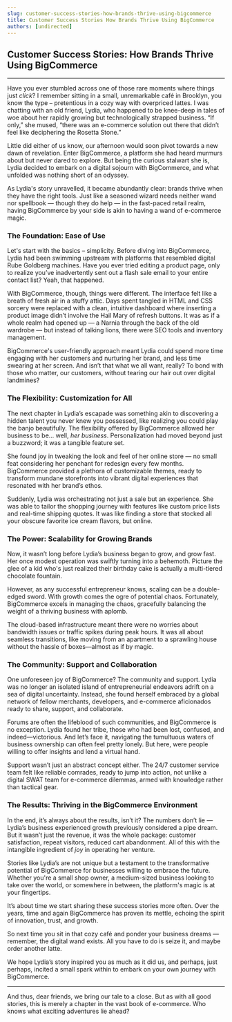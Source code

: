 ```yaml
---
slug: customer-success-stories-how-brands-thrive-using-bigcommerce
title: Customer Success Stories How Brands Thrive Using BigCommerce
authors: [undirected]
---
```



## Customer Success Stories: How Brands Thrive Using BigCommerce

---

Have you ever stumbled across one of those rare moments where things just *click*? I remember sitting in a small, unremarkable café in Brooklyn, you know the type – pretentious in a cozy way with overpriced lattes. I was chatting with an old friend, Lydia, who happened to be knee-deep in tales of woe about her rapidly growing but technologically strapped business. “If only,” she mused, “there was an e-commerce solution out there that didn’t feel like deciphering the Rosetta Stone.”

Little did either of us know, our afternoon would soon pivot towards a new dawn of revelation. Enter BigCommerce, a platform she had heard murmurs about but never dared to explore. But being the curious stalwart she is, Lydia decided to embark on a digital sojourn with BigCommerce, and what unfolded was nothing short of an odyssey. 

As Lydia's story unravelled, it became abundantly clear: brands thrive when they have the right tools. Just like a seasoned wizard needs neither wand nor spellbook — though they do help — in the fast-paced retail realm, having BigCommerce by your side is akin to having a wand of e-commerce magic. 

### The Foundation: Ease of Use

Let's start with the basics – simplicity. Before diving into BigCommerce, Lydia had been swimming upstream with platforms that resembled digital Rube Goldberg machines. Have you ever tried editing a product page, only to realize you’ve inadvertently sent out a flash sale email to your entire contact list? Yeah, that happened.

With BigCommerce, though, things were different. The interface felt like a breath of fresh air in a stuffy attic. Days spent tangled in HTML and CSS sorcery were replaced with a clean, intuitive dashboard where inserting a product image didn’t involve the Hail Mary of refresh buttons. It was as if a whole realm had opened up — a Narnia through the back of the old wardrobe — but instead of talking lions, there were SEO tools and inventory management.

BigCommerce's user-friendly approach meant Lydia could spend more time engaging with her customers and nurturing her brand, and less time swearing at her screen. And isn’t that what we all want, really? To bond with those who matter, our customers, without tearing our hair out over digital landmines?

### The Flexibility: Customization for All

The next chapter in Lydia’s escapade was something akin to discovering a hidden talent you never knew you possessed, like realizing you could play the banjo beautifully. The flexibility offered by BigCommerce allowed her business to be… well, *her business*. Personalization had moved beyond just a buzzword; it was a tangible feature set.

She found joy in tweaking the look and feel of her online store — no small feat considering her penchant for redesign every few months. BigCommerce provided a plethora of customizable themes, ready to transform mundane storefronts into vibrant digital experiences that resonated with her brand’s ethos.

Suddenly, Lydia was orchestrating not just a sale but an experience. She was able to tailor the shopping journey with features like custom price lists and real-time shipping quotes. It was like finding a store that stocked all your obscure favorite ice cream flavors, but online.

### The Power: Scalability for Growing Brands

Now, it wasn’t long before Lydia’s business began to grow, and grow fast. Her once modest operation was swiftly turning into a behemoth. Picture the glee of a kid who's just realized their birthday cake is actually a multi-tiered chocolate fountain. 

However, as any successful entrepreneur knows, scaling can be a double-edged sword. With growth comes the ogre of potential chaos. Fortunately, BigCommerce excels in managing the chaos, gracefully balancing the weight of a thriving business with aplomb.

The cloud-based infrastructure meant there were no worries about bandwidth issues or traffic spikes during peak hours. It was all about seamless transitions, like moving from an apartment to a sprawling house without the hassle of boxes—almost as if by magic.

### The Community: Support and Collaboration

One unforeseen joy of BigCommerce? The community and support. Lydia was no longer an isolated island of entrepreneurial endeavors adrift on a sea of digital uncertainty. Instead, she found herself embraced by a global network of fellow merchants, developers, and e-commerce aficionados ready to share, support, and collaborate.

Forums are often the lifeblood of such communities, and BigCommerce is no exception. Lydia found her tribe, those who had been lost, confused, and indeed—victorious. And let’s face it, navigating the tumultuous waters of business ownership can often feel pretty lonely. But here, were people willing to offer insights and lend a virtual hand.

Support wasn’t just an abstract concept either. The 24/7 customer service team felt like reliable comrades, ready to jump into action, not unlike a digital SWAT team for e-commerce dilemmas, armed with knowledge rather than tactical gear.

### The Results: Thriving in the BigCommerce Environment

In the end, it’s always about the results, isn’t it? The numbers don’t lie — Lydia’s business experienced growth previously considered a pipe dream. But it wasn’t just the revenue, it was the whole package: customer satisfaction, repeat visitors, reduced cart abandonment. All of this with the intangible ingredient of *joy* in operating her venture.

Stories like Lydia’s are not unique but a testament to the transformative potential of BigCommerce for businesses willing to embrace the future. Whether you're a small shop owner, a medium-sized business looking to take over the world, or somewhere in between, the platform's magic is at your fingertips.

It’s about time we start sharing these success stories more often. Over the years, time and again BigCommerce has proven its mettle, echoing the spirit of innovation, trust, and growth.

So next time you sit in that cozy café and ponder your business dreams — remember, the digital wand exists. All you have to do is seize it, and maybe order another latte.

We hope Lydia’s story inspired you as much as it did us, and perhaps, just perhaps, incited a small spark within to embark on your own journey with BigCommerce.

---

And thus, dear friends, we bring our tale to a close. But as with all good stories, this is merely a chapter in the vast book of e-commerce. Who knows what exciting adventures lie ahead?